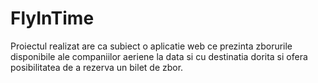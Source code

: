 # FlyInTime
Proiectul realizat are ca subiect o aplicatie web ce prezinta zborurile disponibile ale companiilor aeriene la data si cu destinatia dorita si ofera posibilitatea de a rezerva un bilet de zbor.
